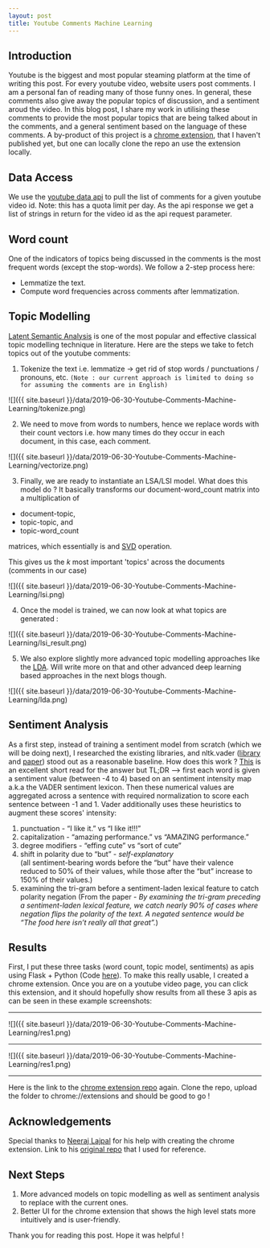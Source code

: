```yaml
---
layout: post
title: Youtube Comments Machine Learning
---
```


## Introduction

Youtube is the biggest and most popular steaming platform at the time of writing this post. For every 
youtube video, website users post comments. I am a personal fan of reading many of those funny ones.
In general, these comments also give away the popular topics of discussion, and a sentiment aroud the 
video. In this blog post, I share my work in utilising these comments to provide the most popular topics
that are being talked about in the comments, and a general sentiment based on the language of these comments.
A by-product of this project is a [chrome extension](https://github.com/arj7192/yc-ml-chrome-ext), that I haven't 
published yet, but one can locally
clone the repo an use the extension locally.

## Data Access

We use the [youtube data api](https://developers.google.com/youtube/v3/docs/comments/list)
 to pull the list of comments for a given youtube video id. 
 Note: this has a quota limit per day. As the api response we get a list of strings in return
 for the video id as the api request parameter.


## Word count

One of the indicators of topics being discussed in the comments is the most frequent words (except the stop-words). We follow
a 2-step process here:
- Lemmatize the text.
- Compute word frequencies across comments after lemmatization.

## Topic Modelling

[Latent Semantic Analysis](https://en.wikipedia.org/wiki/Latent_semantic_analysis) is one of the most popular and effective 
classical topic modelling technique in literature.
Here are the steps we take to fetch topics out of the youtube comments:

1. Tokenize the text i.e. lemmatize -> get rid of stop words / punctuations / pronouns, etc.
`(Note : our current approach is limited to doing so for assuming the comments are in English)`

![]({{ site.baseurl }}/data/2019-06-30-Youtube-Comments-Machine-Learning/tokenize.png)

2. We need to move from words to numbers, hence we replace words with their count vectors i.e. 
how many times do they occur in each document, in this case, each comment.

![]({{ site.baseurl }}/data/2019-06-30-Youtube-Comments-Machine-Learning/vectorize.png)

3. Finally, we are ready to instantiate an LSA/LSI model. What does this model do ? It basically
transforms our document-word_count matrix into a multiplication of 

- document-topic,
- topic-topic, and
- topic-word_count 

matrices, which essentially is and [SVD](https://en.wikipedia.org/wiki/Singular_value_decomposition) operation.

This gives us the _k_ most important 'topics' across the documents (comments in our case)

![]({{ site.baseurl }}/data/2019-06-30-Youtube-Comments-Machine-Learning/lsi.png)

4. Once the model is trained, we can now look at what topics are generated :

![]({{ site.baseurl }}/data/2019-06-30-Youtube-Comments-Machine-Learning/lsi_result.png)

5. We also explore slightly more advanced topic modelling approaches like the [LDA](https://en.wikipedia.org/wiki/Latent_Dirichlet_allocation). 
Will write more on that and other advanced deep learning based approaches in the next blogs though.

![]({{ site.baseurl }}/data/2019-06-30-Youtube-Comments-Machine-Learning/lda.png)


## Sentiment Analysis

As a first step, instead of training a sentiment model from scratch (which we will be doing next), I 
researched the existing libraries, and nltk.vader ([library](https://www.nltk.org/_modules/nltk/sentiment/vader.html) and 
[paper](http://comp.social.gatech.edu/papers/icwsm14.vader.hutto.pdf)) stood out as a reasonable baseline. How does this work ?
[This](http://datameetsmedia.com/vader-sentiment-analysis-explained/) is an excellent short read for the answer but TL;DR --> first each word is given a sentiment value (between -4 to 4) based
on an sentiment intensity map a.k.a the VADER sentiment lexicon. Then these numerical values are 
aggregated across a sentence with required normalization to score each sentence between -1 and 1.
Vader additionally uses these heuristics to augment these scores' intensity:

1. punctuation - “I like it.” vs “I like it!!!”
2. capitalization - “amazing performance.”  vs “AMAZING performance.”
3. degree modifiers - “effing cute” vs “sort of cute”
4. shift in polarity due to “but” - _self-explanatory_  
(all sentiment-bearing words before the “but” have their valence reduced to 50% of 
their values, while those after the “but” increase to 150% of their values.)
5. examining the tri-gram before a sentiment-laden lexical feature to catch polarity negation
(From the paper - _By examining the tri-gram preceding a sentiment-laden
lexical feature, we catch nearly 90% of cases where negation flips the polarity of the text. A negated sentence
would be “The food here isn’t really all that great”._)


## Results

First, I put these three tasks (word count, topic model, sentiments) as apis using Flask + Python (Code [here](https://github.com/arj7192/yc-ml)).
To make this really usable, I created a chrome extension. Once you are on a youtube video page,
you can click this extension, and it should hopefully show results from all these 3 apis as can be
seen in these example screenshots:

----

![]({{ site.baseurl }}/data/2019-06-30-Youtube-Comments-Machine-Learning/res1.png)

----

![]({{ site.baseurl }}/data/2019-06-30-Youtube-Comments-Machine-Learning/res1.png)

----


Here is the link to the [chrome extension repo](https://github.com/arj7192/yc-ml-chrome-ext) 
again. Clone the repo, upload the folder to chrome://extensions and should be good to go !


## Acknowledgements

Special thanks to [Neeraj Lajpal](https://www.linkedin.com/in/neerajlajpal/) for his help with creating the chrome extension. 
Link to his [original repo](https://bitbucket.org/bitwick/bitflip_pilot_chrome/src/master/) that I used for reference.


## Next Steps
1. More advanced models on topic modelling as well as sentiment analysis to replace with the current ones.
2. Better UI for the chrome extension that shows the high level stats more intuitively and is user-friendly.



Thank you for reading this post. Hope it was helpful !

